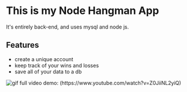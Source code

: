 <h1>This is my Node Hangman App</h1>
<p>It's entirely back-end, and uses mysql and node js.</p>
<h2>Features</h2>
<ul>
<li>create a unique account</li>
<li>keep track of your wins and losses</li>
<li>save all of your data to a db</li>
</ul>

<img src="https://media.giphy.com/media/l4EoXlzKiUnqFKa9a/giphy.gif" alt="gif">
full video demo: (https://www.youtube.com/watch?v=Z0JiiNL2yiQ)



